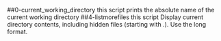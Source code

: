 ##0-current_working_directory
this script prints the absolute name of the current working directory
##4-listmorefiles
this script Display current directory contents, including hidden files (starting with .). Use the long format.
